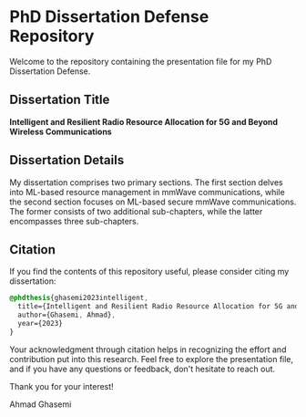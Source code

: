 # PhD Dissertation Defense Repository

Welcome to the repository containing the presentation file for my PhD Dissertation Defense.

## Dissertation Title
**Intelligent and Resilient Radio Resource Allocation for 5G and Beyond Wireless Communications**

## Dissertation Details
My dissertation comprises two primary sections. The first section delves into ML-based resource management in mmWave communications, while the second section focuses on ML-based secure mmWave communications. The former consists of two additional sub-chapters, while the latter encompasses three sub-chapters.

## Citation
If you find the contents of this repository useful, please consider citing my dissertation:

```scss
@phdthesis{ghasemi2023intelligent,
  title={Intelligent and Resilient Radio Resource Allocation for 5G and Beyond Wireless Communications},
  author={Ghasemi, Ahmad},
  year={2023}
}
```


Your acknowledgment through citation helps in recognizing the effort and contribution put into this research. Feel free to explore the presentation file, and if you have any questions or feedback, don't hesitate to reach out.

Thank you for your interest!

Ahmad Ghasemi
